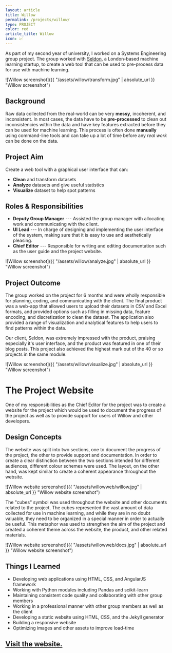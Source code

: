 ```yaml
---
layout: article
title: Willow
permalink: /projects/willow/
type: PROJECT
color: red
article_title: Willow
icon: 📈
---
```


As part of my second year of university, I worked on a Systems Engineering group project. The group worked with [Seldon](http://www.seldon.io), a London-based machine learning startup, to create a web tool that can be used to pre-process data for use with machine learning.

![Willow screenshot]({{ "/assets/willow/transform.jpg" | absolute_url }} "Willow screenshot")

## Background

Raw data collected from the real-world can be very **messy**, incoherent, and inconsistent. In most cases, the data have to be **pre-processed** to clean out inconsistencies within the data and have key features extracted before they can be used for machine learning. This process is often done **manually** using command-line tools and can take up a lot of time before any *real work* can be done on the data.

## Project Aim

Create a web tool with a graphical user interface that can:

- **Clean** and transform datasets
- **Analyze** datasets and give useful statistics
- **Visualize** dataset to help spot patterns

## Roles & Responsibilities

- **Deputy Group Manager** --- Assisted the group manager with allocating work and communicating with the client. 
- **UI Lead** --- In charge of designing and implementing the user interface of the system, making sure that it is easy to use and aesthetically pleasing. 
- **Chief Editor** --- Responsible for writing and editing documentation such as the user guide and the project website.

![Willow screenshot]({{ "/assets/willow/analyze.jpg" | absolute_url }} "Willow screenshot")

## Project Outcome

The group worked on the project for 6 months and were wholly responsible for planning, coding, and communicating with the client. The final product was a web-app that allowed users to upload their datasets in CSV and Excel formats, and provided options such as filling in missing data, feature encoding, and discretization to clean the dataset. The application also provided a range of visualization and analytical features to help users to find patterns within the data.

Our client, Seldon, was extremely impressed with the product, praising especially it's user interface, and the product was featured in one of their blog posts. This project also achieved the highest mark out of the 40 or so projects in the same module.

![Willow screenshot]({{ "/assets/willow/visualize.jpg" | absolute_url }} "Willow screenshot")

# The Project Website

One of my responsibilities as the Chief Editor for the project was to create a website for the project which would be used to document the progress of the project as well as to provide support for users of Willow and other developers.

## Design Concepts

The website was split into two sections, one to document the progress of the project, the other to provide support and documentation. In order to create a clear distinction between the two sections intended for different audiences, different colour schemes were used. The layout, on the other hand, was kept similar to create a coherent appearance throughout the website.

![Willow website screenshot]({{ "/assets/willowweb/willow.jpg" | absolute_url }} "Willow website screenshot")

The "cubes" symbol was used throughout the website and other documents related to the project. The cubes represented the vast amount of data collected for use in machine learning, and while they are in no doubt valuable, they need to be organized in a special manner in order to actually be useful. This metaphor was used to strengthen the aim of the project and created a coherent theme across the website, the product, and other related materials.

![Willow website screenshot]({{ "/assets/willowweb/docs.jpg" | absolute_url }} "Willow website screenshot")

## Things I Learned

- Developing web applications using HTML, CSS, and AngularJS framework
- Working with Python modules including Pandas and scikit-learn
- Maintaining consistent code quality and collaborating with other group members
- Working in a professional manner with other group members as well as the client
- Developing a static website using HTML, CSS, and the Jekyll generator
- Building a responsive website
- Optimizing images and other assets to improve load-time

## [Visit the website.](http://students.cs.ucl.ac.uk/2015/group19)